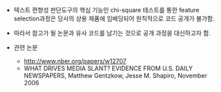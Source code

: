 - 텍스트 편향성 판단도구의 핵심 기능인 chi-square 테스트를 통한 feature selection과정은 당사의 상용 제품에 임베딩되어 원칙적으로 코드 공개가 불가함.
- 따라서 참고가 될 논문과 유사 코드를 남기는 것으로 공개 과정을 대신하고자 함.

- 관련 논문
	- http://www.nber.org/papers/w12707
	- WHAT DRIVES MEDIA SLANT? EVIDENCE FROM U.S. DAILY NEWSPAPERS, Matthew Gentzkow, Jesse M. Shapiro, November 2006
